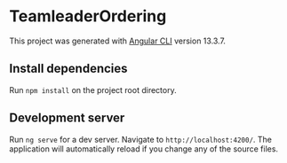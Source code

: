 # TeamleaderOrdering

This project was generated with [Angular CLI](https://github.com/angular/angular-cli) version 13.3.7.

## Install dependencies
Run `npm install` on the project root directory.

## Development server

Run `ng serve` for a dev server. Navigate to `http://localhost:4200/`. The application will automatically reload if you change any of the source files.
